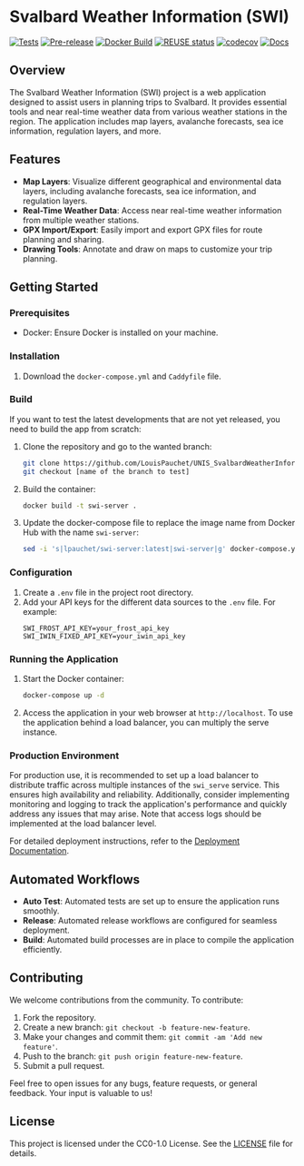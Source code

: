 # Svalbard Weather Information (SWI)


[![Tests](https://github.com/LouisPauchet/UNIS_SvalbardWeatherInformation/actions/workflows/pytest.yml/badge.svg)](https://github.com/LouisPauchet/UNIS_SvalbardWeatherInformation/actions/workflows/pytest.yml) [![Pre-release](https://github.com/LouisPauchet/UNIS_SvalbardWeatherInformation/actions/workflows/prerelease.yml/badge.svg)](https://github.com/LouisPauchet/UNIS_SvalbardWeatherInformation/actions/workflows/prerelease.yml) [![Docker Build](https://github.com/LouisPauchet/UNIS_SvalbardWeatherInformation/actions/workflows/build.yml/badge.svg)](https://github.com/LouisPauchet/UNIS_SvalbardWeatherInformation/actions/workflows/build.yml) [![REUSE status](https://api.reuse.software/badge/github.com/LouisPauchet/UNIS_SvalbardWeatherInformation)](https://api.reuse.software/info/github.com/LouisPauchet/UNIS_SvalbardWeatherInformation) [![codecov](https://codecov.io/gh/LouisPauchet/UNIS_SvalbardWeatherInformation/graph/badge.svg?token=YCSP0BAVND)](https://codecov.io/gh/LouisPauchet/UNIS_SvalbardWeatherInformation)    [![Docs](https://app.readthedocs.org/projects/swi-svalbard-weather-information/badge/?version=latest)](https://swi-svalbard-weather-information.readthedocs.io/)


## Overview
The Svalbard Weather Information (SWI) project is a web application designed to assist users in planning trips to Svalbard. It provides essential tools and near real-time weather data from various weather stations in the region. The application includes map layers, avalanche forecasts, sea ice information, regulation layers, and more.

## Features
- **Map Layers**: Visualize different geographical and environmental data layers, including avalanche forecasts, sea ice information, and regulation layers.
- **Real-Time Weather Data**: Access near real-time weather information from multiple weather stations.
- **GPX Import/Export**: Easily import and export GPX files for route planning and sharing.
- **Drawing Tools**: Annotate and draw on maps to customize your trip planning.

## Getting Started

### Prerequisites
- Docker: Ensure Docker is installed on your machine.

### Installation
1. Download the `docker-compose.yml` and `Caddyfile` file.


### Build

If you want to test the latest developments that are not yet released, you need to build the app from scratch:

1. Clone the repository and go to the wanted branch:

   ```sh
   git clone https://github.com/LouisPauchet/UNIS_SvalbardWeatherInformation.git
   git checkout [name of the branch to test]
   ```

2. Build the container:

   ```sh
   docker build -t swi-server .
   ```

3. Update the docker-compose file to replace the image name from Docker Hub with the name `swi-server`:

   ```sh
   sed -i 's|lpauchet/swi-server:latest|swi-server|g' docker-compose.yml
   ```

### Configuration
1. Create a `.env` file in the project root directory.
2. Add your API keys for the different data sources to the `.env` file. For example:
   ```plaintext
   SWI_FROST_API_KEY=your_frost_api_key
   SWI_IWIN_FIXED_API_KEY=your_iwin_api_key
   ```

### Running the Application
1. Start the Docker container:
   ```bash
   docker-compose up -d
   ```
2. Access the application in your web browser at `http://localhost`. To use the application behind a load balancer, you can multiply the serve instance.

### Production Environment
For production use, it is recommended to set up a load balancer to distribute traffic across multiple instances of the `swi_serve` service. This ensures high availability and reliability. Additionally, consider implementing monitoring and logging to track the application's performance and quickly address any issues that may arise. Note that access logs should be implemented at the load balancer level.

For detailed deployment instructions, refer to the [Deployment Documentation](https://swi-svalbard-weather-information.readthedocs.io/latest/admin/deployment/).

## Automated Workflows
- **Auto Test**: Automated tests are set up to ensure the application runs smoothly.
- **Release**: Automated release workflows are configured for seamless deployment.
- **Build**: Automated build processes are in place to compile the application efficiently.

## Contributing
We welcome contributions from the community. To contribute:
1. Fork the repository.
2. Create a new branch: `git checkout -b feature-new-feature`.
3. Make your changes and commit them: `git commit -am 'Add new feature'`.
4. Push to the branch: `git push origin feature-new-feature`.
5. Submit a pull request.

Feel free to open issues for any bugs, feature requests, or general feedback. Your input is valuable to us!

## License
This project is licensed under the CC0-1.0 License. See the [LICENSE](LICENSE) file for details.
